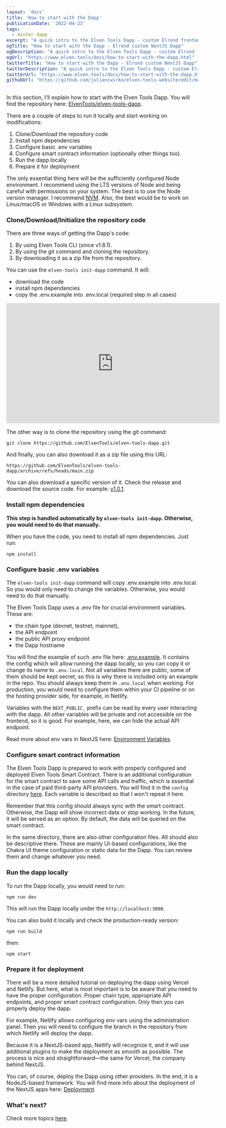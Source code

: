 ```yaml
---
layout: 'docs'
title: 'How to start with the Dapp'
publicationDate: '2022-04-23'
tags:
  - minter dapp
excerpt: "A quick intro to the Elven Tools Dapp - custom Elrond frontend app. You'll learn how to start using it."
ogTitle: "How to start with the Dapp - Elrond custom NextJS Dapp"
ogDescription: "A quick intro to the Elven Tools Dapp - custom Elrond frontend app. You'll learn how to start using it."
ogUrl: "https://www.elven.tools/docs/how-to-start-with-the-dapp.html"
twitterTitle: "How to start with the Dapp - Elrond custom NextJS Dapp"
twitterDescription: "A quick intro to the Elven Tools Dapp - custom Elrond frontend app. You'll learn how to start using it."
twitterUrl: "https://www.elven.tools/docs/how-to-start-with-the-dapp.html"
githubUrl: "https://github.com/juliancwirko/elven-tools-website/edit/main/src/docs/how-to-start-with-the-dapp.md"
---
```


In this section, I'll explain how to start with the Elven Tools Dapp. You will find the repository here: [ElvenTools/elven-tools-dapp](https://github.com/ElvenTools/elven-tools-dapp).

There are a couple of steps to run it locally and start working on modifications:

1. Clone/Download the repository code
2. Install npm dependencies
3. Configure basic .env variables
4. Configure smart contract information (optionally other things too).
5. Run the dapp locally
6. Prepare it for deployment

The only essential thing here will be the sufficiently configured Node environment. I recommend using the LTS versions of Node and being careful with permissions on your system. The best is to use the Node version manager. I recommend [NVM](https://github.com/nvm-sh/nvm). Also, the best would be to work on Linux/macOS or Windows with a Linux subsystem.

### Clone/Download/Initialize the repository code

There are three ways of getting the Dapp's code:

1. By using Elven Tools CLI (since v1.8.1).
2. By using the git command and cloning the repository.
3. By downloading it as a zip file from the repository.

You can use the `elven-tools init-dapp` command. It will:
- download the code
- install npm dependencies
- copy the .env.example into .env.local (required step in all cases)

<div class="embeded-media-container">
  <iframe width="560" height="315" src="https://www.youtube.com/embed/Erjabk7d0HU" title="YouTube video player" frameborder="0" allow="accelerometer; autoplay; clipboard-write; encrypted-media; gyroscope; picture-in-picture" allowfullscreen></iframe>
</div>

The other way is to clone the repository using the git command:

```
git clone https://github.com/ElvenTools/elven-tools-dapp.git
```

And finally, you can also download it as a zip file using this URL:

```
https://github.com/ElvenTools/elven-tools-dapp/archive/refs/heads/main.zip
```

You can also download a specific version of it. Check the release and download the source code. For example: [v1.0.1](https://github.com/ElvenTools/elven-tools-dapp/releases/tag/v1.0.1).

### Install npm dependencies

**This step is handled automatically by `elven-tools init-dapp`. Otherwise, you would need to do that manually.**

When you have the code, you need to install all npm dependencies. Just run:

```
npm install
```

### Configure basic .env variables

The `elven-tools init-dapp` command will copy .env.example into .env.local. So you would only need to change the variables. Otherwise, you would need to do that manually.

The Elven Tools Dapp uses a .env file for crucial environment variables. These are:

- the chain type (devnet, testnet, mainnet),
- the API endpoint
- the public API proxy endpoint
- the Dapp hostname

You will find the example of such .env file here: [.env.example](https://github.com/ElvenTools/elven-tools-dapp/blob/main/.env.example). It contains the config which will allow running the dapp locally, so you can copy it or change its name to `.env.local`. Not all variables there are public, some of them should be kept secret, so this is why there is included only an example in the repo. You should always keep them in `.env.local` when working. For production, you would need to configure them within your CI pipeline or on the hosting provider side, for example, in Netlify.

Variables with the `NEXT_PUBLIC_` prefix can be read by every user interacting with the dapp. All other variables will be private and not accessible on the frontend, so it is good. For example, here, we can hide the actual API endpoint. 

Read more about env vars in NextJS here: [Environment Variables](https://nextjs.org/docs/basic-features/environment-variables).

### Configure smart contract information

The Elven Tools Dapp is prepared to work with properly configured and deployed Elven Tools Smart Contract. There is an additional configuration for the smart contract to save some API calls and traffic, which is essential in the case of paid third-party API providers. You will find it in the `config` directory [here](https://github.com/ElvenTools/elven-tools-dapp/blob/main/config/nftSmartContract.ts). Each variable is described so that I won't repeat it here. 

Remember that this config should always sync with the smart contract. Otherwise, the Dapp will show incorrect data or stop working. In the future, it will be served as an option. By default, the data will be queried on the smart contract.

In the same directory, there are also other configuration files. All should also be descriptive there. These are mainly UI-based configurations, like the Chakra UI theme configuration or static data for the Dapp. You can review them and change whatever you need.

### Run the dapp locally

To run the Dapp locally, you would need to run:

```
npm run dev
```

This will run the Dapp locally under the `http://localhost:3000`.

You can also build it locally and check the production-ready version:

```
npm run build
```

then:
```
npm start
```

### Prepare it for deployment

There will be a more detailed tutorial on deploying the dapp using Vercel and Netlify. But here, what is most important is to be aware that you need to have the proper configuration. Proper chain type, appropriate API endpoints, and proper smart contract configuration. Only then you can properly deploy the dapp.

For example, Netlify allows configuring env vars using the administration panel. Then you will need to configure the branch in the repository from which Netlify will deploy the dapp.

Because it is a NextJS-based app, Netlify will recognize it, and it will use additional plugins to make the deployment as smooth as possible. The process is nice and straightforward—the same for Vercel, the company behind NextJS.

You can, of course, deploy the Dapp using other providers. In the end, it is a NodeJS-based framework. You will find more info about the deployment of the NextJS apps here: [Deployment](https://nextjs.org/docs/deployment).

### What's next?

Check more topics [here](/docs/minter-dapp-introduction.html#more-detailed-docs).